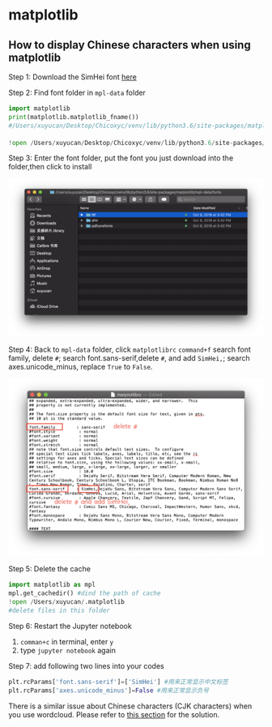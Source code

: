 # matplotlib

## How to display Chinese characters when using matplotlib

Step 1: Download the SimHei font [here](https://www.fontpalace.com/font-details/SimHei/)

Step 2: Find font folder in `mpl-data` folder

```python
import matplotlib
print(matplotlib.matplotlib_fname())
#/Users/xuyucan/Desktop/Chicoxyc/venv/lib/python3.6/site-packages/matplotlib/mpl-data/matplotlibrc

!open /Users/xuyucan/Desktop/Chicoxyc/venv/lib/python3.6/site-packages/matplotlib/mpl-data
```

Step 3: Enter the font folder, put the font you just download into the folder,then click to install

![font folder](assets/matplotlib-font-folder.png)

Step 4: Back to `mpl-data` folder, click `matplotlibrc`
`command+f` search font family, delete `#`;
search font.sans-serif,delete `#`, and add `SimHei,`;
search axes.unicode_minus, replace `True` to `False`.

![Matplotlib add font](assets/matplotlib-add-font.png)

Step 5: Delete the cache

```python
import matplotlib as mpl
mpl.get_cachedir() #dind the path of cache
!open /Users/xuyucan/.matplotlib
#delete files in this folder
```

Step 6: Restart the Jupyter notebook

1. `comman+c` in terminal, enter `y`
2. type `jupyter notebook` again

Step 7: add following two lines into your codes

```python
plt.rcParams['font.sans-serif']=['SimHei'] #用来正常显示中文标签
plt.rcParams['axes.unicode_minus']=False #用来正常显示负号
```

There is a similar issue about Chinese characters (CJK characters) when you use wordcloud. Please refer to [this section](module-wordcloud.md/display-chinese-characters-when-plotting-tag-cloud) for the solution.